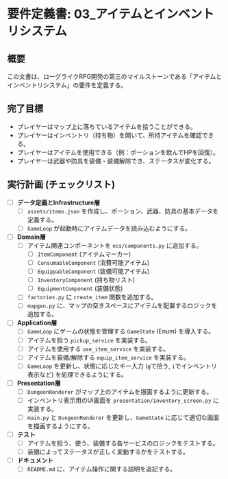 # 要件定義書: 03_アイテムとインベントリシステム

## 概要
この文書は、ローグライクRPG開発の第三のマイルストーンである「アイテムとインベントリシステム」の要件を定義する。

## 完了目標
-   プレイヤーはマップ上に落ちているアイテムを拾うことができる。
-   プレイヤーはインベントリ（持ち物）を開いて、所持アイテムを確認できる。
-   プレイヤーはアイテムを使用できる（例：ポーションを飲んでHPを回復）。
-   プレイヤーは武器や防具を装備・装備解除でき、ステータスが変化する。

## 実行計画 (チェックリスト)
- [ ] **データ定義とInfrastructure層**
    - [ ] `assets/items.json` を作成し、ポーション、武器、防具の基本データを定義する。
    - [ ] `GameLoop` が起動時にアイテムデータを読み込むようにする。
- [ ] **Domain層**
    - [ ] アイテム関連コンポーネントを `ecs/components.py` に追加する。
        - [ ] `ItemComponent` (アイテムマーカー)
        - [ ] `ConsumableComponent` (消費可能アイテム)
        - [ ] `EquippableComponent` (装備可能アイテム)
        - [ ] `InventoryComponent` (持ち物リスト)
        - [ ] `EquipmentComponent` (装備状態)
    - [ ] `factories.py` に `create_item` 関数を追加する。
    - [ ] `mapgen.py` に、マップの空きスペースにアイテムを配置するロジックを追加する。
- [ ] **Application層**
    - [ ] `GameLoop` にゲームの状態を管理する `GameState` (Enum) を導入する。
    - [ ] アイテムを拾う `pickup_service` を実装する。
    - [ ] アイテムを使用する `use_item_service` を実装する。
    - [ ] アイテムを装備/解除する `equip_item_service` を実装する。
    - [ ] `GameLoop` を更新し、状態に応じたキー入力 (`g`で拾う, `i`でインベントリ表示など) を処理できるようにする。
- [ ] **Presentation層**
    - [ ] `DungeonRenderer` がマップ上のアイテムを描画するように更新する。
    - [ ] インベントリ表示用のUI画面を `presentation/inventory_screen.py` に実装する。
    - [ ] `main.py` と `DungeonRenderer` を更新し、`GameState` に応じて適切な画面を描画するようにする。
- [ ] **テスト**
    - [ ] アイテムを拾う、使う、装備する各サービスのロジックをテストする。
    - [ ] 装備によってステータスが正しく変動するかをテストする。
- [ ] **ドキュメント**
    - [ ] `README.md` に、アイテム操作に関する説明を追記する。